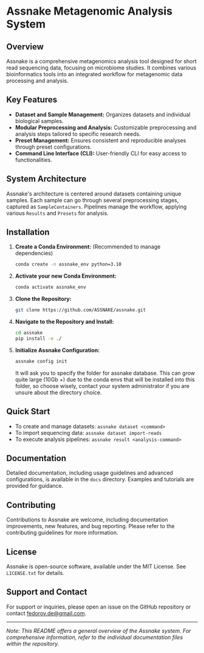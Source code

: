 # Assnake Metagenomic Analysis System

## Overview
Assnake is a comprehensive metagenomics analysis tool designed for short read sequencing data, focusing on microbiome studies. It combines various bioinformatics tools into an integrated workflow for metagenomic data processing and analysis.

## Key Features
- **Dataset and Sample Management:** Organizes datasets and individual biological samples.
- **Modular Preprocessing and Analysis:** Customizable preprocessing and analysis steps tailored to specific research needs.
- **Preset Management:** Ensures consistent and reproducible analyses through preset configurations.
- **Command Line Interface (CLI):** User-friendly CLI for easy access to functionalities.

## System Architecture
Assnake's architecture is centered around datasets containing unique samples. Each sample can go through several preprocessing stages, captured as `SampleContainers`. Pipelines manage the workflow, applying various `Results` and `Presets` for analysis.

## Installation
1. **Create a Conda Environment:** (Recommended to manage dependencies)
   ```bash
   conda create -n assnake_env python=3.10
   ```

2. **Activate your new Conda Environment:**
   ```bash
   conda activate assnake_env
   ```

3. **Clone the Repository:**
   ```bash
   git clone https://github.com/ASSNAKE/assnake.git
   ```

4. **Navigate to the Repository and Install:**
   ```bash
   cd assnake
   pip install -e ./
   ```

5. **Initialize Assnake Configuration:**
   ```bash
   assnake config init
   ```

   It will ask you to specify the folder for assnake database. This can grow quite large (10Gb +) due to the conda envs that will be installed into this folder, so choose wisely, contact your system administrator if you are unsure about the directory choice. 


## Quick Start
- To create and manage datasets: `assnake dataset <command>`
- To import sequencing data: `assnake dataset import-reads`
- To execute analysis pipelines: `assnake result <analysis-command>`

## Documentation
Detailed documentation, including usage guidelines and advanced configurations, is available in the `docs` directory. Examples and tutorials are provided for guidance.

## Contributing
Contributions to Assnake are welcome, including documentation improvements, new features, and bug reporting. Please refer to the contributing guidelines for more information.

## License
Assnake is open-source software, available under the MIT License. See `LICENSE.txt` for details.

## Support and Contact
For support or inquiries, please open an issue on the GitHub repository or contact [fedorov.de@gmail.com](mailto:fedorov.de@gmail.com).

---
*Note: This README offers a general overview of the Assnake system. For comprehensive information, refer to the individual documentation files within the repository.*
